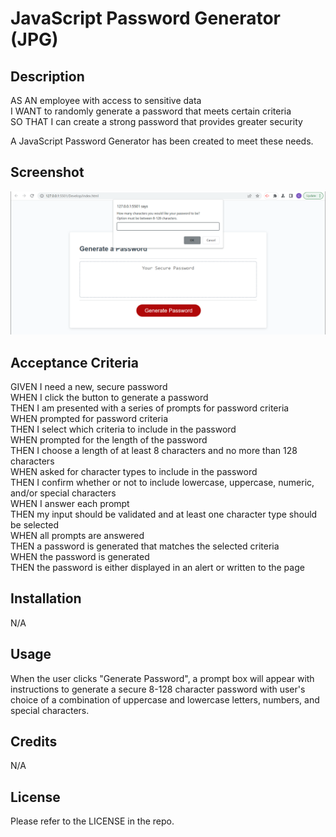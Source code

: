 # JavaScript Password Generator (JPG)

## Description
AS AN employee with access to sensitive data  
I WANT to randomly generate a password that meets certain criteria  
SO THAT I can create a strong password that provides greater security  
  
A JavaScript Password Generator has been created to meet these needs.

## Screenshot
![JPG demo](./assets/screenshot.png)

## Acceptance Criteria
GIVEN I need a new, secure password  
WHEN I click the button to generate a password  
THEN I am presented with a series of prompts for password criteria  
WHEN prompted for password criteria  
THEN I select which criteria to include in the password  
WHEN prompted for the length of the password  
THEN I choose a length of at least 8 characters and no more than 128 characters  
WHEN asked for character types to include in the password  
THEN I confirm whether or not to include lowercase, uppercase, numeric, and/or special characters  
WHEN I answer each prompt  
THEN my input should be validated and at least one character type should be selected  
WHEN all prompts are answered  
THEN a password is generated that matches the selected criteria  
WHEN the password is generated  
THEN the password is either displayed in an alert or written to the page  

## Installation
N/A

## Usage
When the user clicks "Generate Password", a prompt box will appear with instructions to generate a secure 8-128 character password with user's choice of a combination of uppercase and lowercase letters, numbers, and special characters.

## Credits
N/A

## License
Please refer to the LICENSE in the repo.